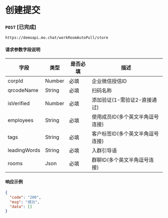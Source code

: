 # 创建提交
### `POST`  [已完成]
```
https://demoapi.mo.chat/workRoomAutoPull/store
```

#### 请求参数字段说明

| 字段  | 类型 | 是否必填 | 描述|
| ------------- | ------------- | ------------------ | ------------------ |
| corpId  | Number  | 必填 | 企业微信授信ID |
| qrcodeName  | String  | 必填 | 扫码名称 |
| isVerified  | Number  | 必填 | 添加验证(1-需验证2-直接通过) |
| employees  | String  | 必填 | 使用成员ID(多个英文半角逗号连接) |
| tags  | String  | 必填 | 客户标签ID(多个英文半角逗号连接) |
| leadingWords  | String  | 必填 | 入群引导语 |
| rooms  | Json  | 必填 | 群聊ID(多个英文半角逗号连接) |


#### 响应示例

```json
{
  "code": "200",
  "msg": "成功",
  "data": []
}
```